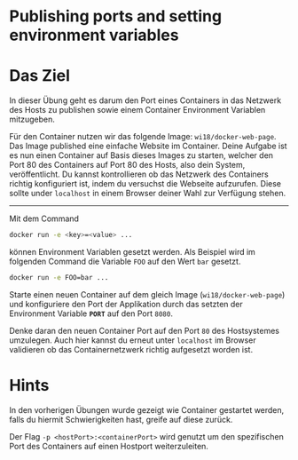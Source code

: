 Publishing ports and setting environment variables
=====

Das Ziel
========
In dieser Übung geht es darum den Port eines Containers in das Netzwerk des Hosts zu publishen sowie einem Container 
Environment Variablen mitzugeben.

Für den Container nutzen wir das folgende Image: `wi18/docker-web-page`.
Das Image published eine einfache Website im Container.
Deine Aufgabe ist es nun einen Container auf Basis dieses Images zu starten, welcher den Port 80 des Containers auf 
Port 80 des Hosts, also dein System, veröffentlicht.
Du kannst kontrollieren ob das Netzwerk des Containers richtig konfiguriert ist, indem du versuchst die Webseite 
aufzurufen.
Diese sollte under `localhost` in einem Browser deiner Wahl zur Verfügung stehen.  

--- 

Mit dem Command 
```bash
docker run -e <key>=<value> ... 
``` 
können Environment Variablen gesetzt werden. 
Als Beispiel wird im folgenden Command die Variable `FOO` auf den Wert `bar` gesetzt.
```bash
docker run -e FOO=bar ...
```

Starte einen neuen Container auf dem gleich Image (`wi18/docker-web-page`) und konfiguriere den Port der Applikation
durch das setzten der Environment Variable **`PORT`** auf den Port `8080`.

Denke daran den neuen Container Port auf den Port `80` des Hostsystemes umzulegen. 
Auch hier kannst du erneut unter `localhost` im Browser validieren ob das Containernetzwerk richtig aufgesetzt worden 
ist.

Hints
=====
In den vorherigen Übungen wurde gezeigt wie Container gestartet werden, falls du hiermit Schwierigkeiten hast, greife 
auf diese zurück.

Der Flag `-p <hostPort>:<containerPort>` wird genutzt um den spezifischen Port des Containers auf einen Hostport 
weiterzuleiten. 


